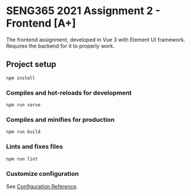 # SENG365 2021 Assignment 2 - Frontend [A+]
The frontend assignment, developed in Vue 3 with Element UI framework. 
Requires the backend for it to properly work.

## Project setup
```
npm install
```

### Compiles and hot-reloads for development
```
npm run serve
```

### Compiles and minifies for production
```
npm run build
```

### Lints and fixes files
```
npm run lint
```

### Customize configuration
See [Configuration Reference](https://cli.vuejs.org/config/).
